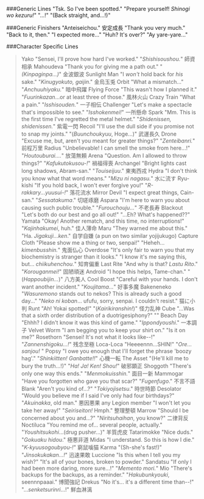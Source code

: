 ###Generic Lines
"Tsk. So I've been spotted."
"Prepare yourself! *Shinogi wo kezuru!*"
<heavy masked breathing>
<excited giggling>
"...!"
"(Back straight, and...!)"

###Generic Finishers
"Anteiseichou." 安定成長
"Thank you very much."
"Back to it, then."
"I expected more..."
"Huh? It's over?"
"Ay yare-yare..."

###Character Specific Lines
>Yako
"Sensei, I'll prove how hard I've worked."
"*Shishisoushou.*" 師資相承
>Mahoudeva
"Thank you for giving me a path out."
"*(Kinpaginpa...)*" 金波銀波
>Sunlight Man
"I *won't* hold back for *his* sake."
"*Kinugyokuto, gaijin*." 金烏玉兎
>Orbit
"What a mismatch..."
"*Anchuuhiyaku.*" 暗中飛躍
>Flying Force
"This wasn't how I planned it."
"*Fuurinkazan*...or at least three of those." 風林火山
>Crazy Train
"What a pain."
<sarcastic> "*Isshisouden.*" 一子相伝
>Challenger
"Let's make a spectacle that's impossible to see."
"*Isshokenmei!*" 一所懸命
>Spark
"Mm. This is the first time I've regretted the metal helmet."
"*Shidenissen, shidenissen.*" 紫電一閃
>Recoil
"I'll use the dull side if you promise not to snap my joints."
"(*Buunchoukyuu*, Hoge...)" 武運長久
>Drone
"Excuse me, but, aren't you meant for greater things?"
<with a sharp exhale> "*Zenteibanri.*" 前程万里
>Radius
"Unbelievable! I can smell the smoke from here...!"
"*Houtouburai....*" 放蕩無頼
>Arena
"Question. Am I allowed to throw things?"
"*Kafukutokusou-!*" 禍福得喪
>Archangel
"Bright lights cast long shadows, Abram-san."
"*Touiseijuu*." 東夷西戎
>Hydra
"I don't think you know what that word means."
"*Mizu ni nagasu.*" 水に流す
>Ryu-kishi
"If you hold back, I won't ever forgive you!"
"*R-rakkary...yuusui-!*" 落花流水
>Mirror Devil
"I expect great things, Cain-san."
"*Sessatakuma*." 切瑳琢磨
>Aspara
"I'm here to warn you about causing such public trouble."
"*Furouchouju...*" 不老長寿
>Blackout
"Let's both do our best and go all out!"
"...Eh? What's happened??"
>Yamata
"Okay! Another rematch, and this time, no interruptions!"
"*Kajinhakumei*, huh." 佳人薄命
>Maru
"They warned me about this."
"Ha. *Jigakuji...ken*." 自学自嫌 (a pun on two similar yojijukugo)
>Capture Cloth
"Please show me a thing or two, senpai!"
"Heheh... *kimenbusshin.*" 鬼面仏心
>Overdose
"It's only fair to warn you that my biochemistry is stranger than it looks."
"I know it's me saying this, but... *chiikuhenchou.*" 知育偏重
>Last Rite
"And why is that? *Lastu Rito*."
"*Korouganmei!*" 固陋頑迷
>Android
"I hope this helps, Tame-chan."
"(*Happoubijin...*)" 八方美人
>Cool Boost
"Careful with your hands. I don't want another incident."
"*Koujitama...*" 好事多魔
>Bakeneneko
"*Wasuremono* stands out to nekos? This is already such a good day..."
"*Neko ni koban*... ufufu, sorry, senpai. I couldn't resist." 猫に小判
>Runt
"Ah! Yokai spotted!"
"(*Kairikiranshin!*)" 怪力乱神
>Cube
"...Was that a sixth order distribution of a duotrigesiphony?"
"<modulated static noise>"
>Beach Day
"Ehhh? I didn't know it was this kind of game."
<sighing> "*Ippondyoushi*." 一本調子
>Velvet Worm
"I am begging you to keep your shirt on."
"Is it on me?"
>Rosethorn
"Sensei! It's not what it looks like--!"
"*Zannenshigoku...!*" 残念至極
>Loca-Loca
<posing with opponent> "Heeeennn...SHIN!"
"*Ore... sanjou!* <laughs>"
>Popsy
"I owe you enough that I'll forget the phrase 'boozy hag'."
"*Shinkiitten! Ganbatte!!*" 心機一転
>The Asset
"(He'll kill me to bury the truth...!)"
"*Ha! Ja! Ken! Shou!*" 破邪顕正
>Shoggoth
"There's only one way this ends."
"*Menmokuisshin.*" 面目一新
>Mammogar
"Have you forgotten who gave you that scar?"
"*Fugenfugo*." 不言不語
>Blank
"Aren't you kind of...?"
"*Tokiyojisetsu*." 時世時節
>Desolator
"Would you believe me if I said I've only had four birthdays?"
"*Akuinakka*, old man." 悪因悪果
>any Legion member
"I won't let you take her away!"
"*Seiriseiton!* Hmph." 整理整頓
>Marrow
"Should I be concerned about you and...?"
"*Niritsuhaihan*, you know?" 二律背反
>Noctiluca
"You remind me of... several people, actually."
"*Youshitsukohi*...(drug pusher...)" 羊質虎皮
>Tatarimokke
"Nice duds."
"*Gokuaku hidou*." 極悪非道
>Midas
"I understand. So this is how I die."
"*K-kyuusogoubyou-!*" 窮鼠噛猫
>Karma
"(Sh-she's fast!)"
"*Jinsokukakan...!*" 迅速果敢
>Luccione
"Is this when I tell you my wish?"
"It's all of your bones, broken to powder."
>Sandatsu
"If only I had been more daring, more sure...!"
"*Memento mori.*"
>Mio
"There's backups for the backups, as a reminder."
"*Hakubunkyouki*, seennnpaaai." 博聞強記
>Drekus
"No it's... it's a different time than--!"
"...*senketsurinri*...!" 鮮血淋漓